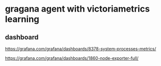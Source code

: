 # gragana agent with victoriametrics learning



## dashboard 

https://grafana.com/grafana/dashboards/8378-system-processes-metrics/

https://grafana.com/grafana/dashboards/1860-node-exporter-full/